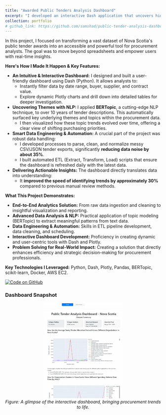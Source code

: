 ```yaml
---
title: "Awarded Public Tenders Analysis Dashboard"
excerpt: "I developed an interactive Dash application that uncovers hidden procurement trends within Nova Scotia’s public tender data, using NLP topic modeling and rich visual analytics to provide clear insights."
collection: portfolio
# github_link: https://github.com/samshad/public-tender-analysis-dashboard
---
```


In this project, I focused on transforming a vast dataset of Nova Scotia's public tender awards into an accessible and powerful tool for procurement analysts. The goal was to move beyond spreadsheets and empower users with real-time insights.

**Here's How I Made It Happen & Key Features:**
*   **An Intuitive & Interactive Dashboard:** I designed and built a user-friendly dashboard using Dash (Python). It allows analysts to:
    *   Instantly filter data by date range, buyer, supplier, and contract value.
    *   Explore dynamic Plotly charts and drill down into detailed tables for deeper investigation.
*   **Uncovering Themes with NLP:** I applied **BERTopic**, a cutting-edge NLP technique, to over 10 years of tender descriptions. This automatically surfaced key underlying themes and topics within the procurement data.
    *   I then visualized how these topic trends evolved over time, offering a clear view of shifting purchasing priorities.
*   **Smart Data Engineering & Automation:** A crucial part of the project was robust data handling:
    *   I developed processes to parse, clean, and normalize messy CSV/JSON tender exports, significantly **reducing data noise by about 35%**.
    *   I built automated ETL (Extract, Transform, Load) scripts that ensure the dashboard is refreshed daily with the latest data.
*   **Delivering Actionable Insights:** The dashboard directly translates data into understanding:
    *   It **improved the speed of identifying trends by approximately 30%** compared to previous manual review methods.

**What This Project Demonstrates:**

*   **End-to-End Analytics Solution:** From raw data ingestion and cleaning to insightful visualization and reporting.
*   **Advanced Data Analysis & NLP:** Practical application of topic modeling (BERTopic) to extract meaningful patterns from text data.
*   **Data Engineering & Automation:** Skills in ETL pipeline development, data cleaning, and scheduling.
*   **Interactive Dashboard Development:** Proficiency in creating dynamic and user-centric tools with Dash and Plotly.
*   **Problem Solving for Real-World Impact:** Creating a solution that directly enhances efficiency and strategic decision-making for procurement professionals.

**Key Technologies I Leveraged:** Python, Dash, Plotly, Pandas, BERTopic, scikit-learn, Docker, AWS EC2.

[![Code on GitHub](https://img.shields.io/badge/Source-Code-blue?logo=github)](https://github.com/samshad/public-tender-analysis-dashboard)

### Dashboard Snapshot

<p align="center">
  <img src="https://raw.githubusercontent.com/samshad/samshad/refs/heads/master/images/samshad/tender-dashboard.webp" alt="Public Tenders Dashboard Screenshot" width="50%">
  <br>
  <em>Figure: A glimpse of the interactive dashboard, bringing procurement trends to life.</em>
</p>